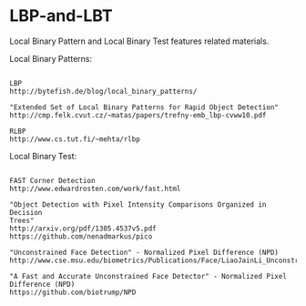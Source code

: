 # LBP-and-LBT
Local Binary Pattern and Local Binary Test features related materials.

Local Binary Patterns:
~~~

LBP
http://bytefish.de/blog/local_binary_patterns/

"Extended Set of Local Binary Patterns for Rapid Object Detection"
http://cmp.felk.cvut.cz/~matas/papers/trefny-emb_lbp-cvww10.pdf

RLBP
http://www.cs.tut.fi/~mehta/rlbp
~~~

Local Binary Test:
~~~

FAST Corner Detection
http://www.edwardrosten.com/work/fast.html

"Object Detection with Pixel Intensity Comparisons Organized in Decision
Trees"
http://arxiv.org/pdf/1305.4537v5.pdf
https://github.com/nenadmarkus/pico

"Unconstrained Face Detection" - Normalized Pixel Difference (NPD) 
http://www.cse.msu.edu/biometrics/Publications/Face/LiaoJainLi_UnconstrainedFaceDetection_TechReport.pdf

"A Fast and Accurate Unconstrained Face Detector" - Normalized Pixel Difference (NPD) 
https://github.com/biotrump/NPD

~~~

